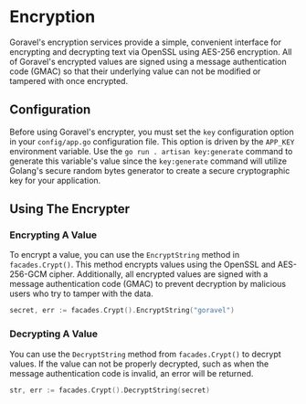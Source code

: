# Encryption

Goravel's encryption services provide a simple, convenient interface for encrypting and decrypting text via OpenSSL
using AES-256 encryption. All of Goravel's encrypted values are signed using a message authentication code (GMAC) so
that their underlying value can not be modified or tampered with once encrypted.

## Configuration

Before using Goravel's encrypter, you must set the `key` configuration option in your `config/app.go` configuration
file. This option is driven by the `APP_KEY` environment variable. Use the `go run . artisan key:generate` command to
generate this variable's value since the `key:generate` command will utilize Golang's secure random bytes generator to
create a secure cryptographic key for your application.

## Using The Encrypter

### Encrypting A Value

To encrypt a value, you can use the `EncryptString` method in `facades.Crypt()`. This method encrypts values using the
OpenSSL and AES-256-GCM cipher. Additionally, all encrypted values are signed with a message authentication code (GMAC)
to prevent decryption by malicious users who try to tamper with the data.

```go
secret, err := facades.Crypt().EncryptString("goravel")
```

### Decrypting A Value

You can use the `DecryptString` method from `facades.Crypt()` to decrypt values. If the value can not be properly
decrypted, such as when the message authentication code is invalid, an error will be returned.

```go
str, err := facades.Crypt().DecryptString(secret)
```

<CommentService/>
